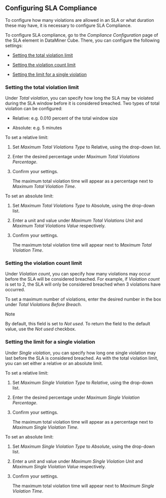 ## Configuring SLA Compliance

To configure how many violations are allowed in an SLA or what duration these may have, it is necessary to configure SLA Compliance.

To configure SLA compliance, go to the *Compliance Configuration* page of the SLA element in DataMiner Cube. There, you can configure the following settings:

- [Setting the total violation limit](#setting-the-total-violation-limit)

- [Setting the violation count limit](#setting-the-violation-count-limit)

- [Setting the limit for a single violation](#setting-the-limit-for-a-single-violation)

### Setting the total violation limit

Under *Total violation*, you can specify how long the SLA may be violated during the SLA window before it is considered breached. Two types of total violation can be configured:

- Relative: e.g. 0.010 percent of the total window size

- Absolute: e.g. 5 minutes

To set a relative limit:

1. Set *Maximum Total Violations Type* to Relative, using the drop-down list.

2. Enter the desired percentage under *Maximum Total Violations Percentage*.

3. Confirm your settings.

    The maximum total violation time will appear as a percentage next to *Maximum Total Violation Time*.

To set an absolute limit:

1. Set *Maximum Total Violations Type* to Absolute, using the drop-down list.

2. Enter a unit and value under *Maximum Total Violations Unit* and *Maximum Total Violations Value* respectively.

3. Confirm your settings.

    The maximum total violation time will appear next to *Maximum Total Violation Time*.

### Setting the violation count limit

Under *Violation count*, you can specify how many violations may occur before the SLA will be considered breached. For example, if *Violation count* is set to 2, the SLA will only be considered breached when 3 violations have occurred.

To set a maximum number of violations, enter the desired number in the box under *Total Violations Before Breach*.

> [!NOTE]
> By default, this field is set to *Not used*. To return the field to the default value, use the *Not used* checkbox.

### Setting the limit for a single violation

Under *Single violation*, you can specify how long one single violation may last before the SLA is considered breached. As with the total violation limit, you can set either a relative or an absolute limit.

To set a relative limit:

1. Set *Maximum Single Violation Type* to *Relative*, using the drop-down list.

2. Enter the desired percentage under *Maximum Single Violation Percentage*.

3. Confirm your settings.

    The maximum total violation time will appear as a percentage next to *Maximum Single Violation Time*.

To set an absolute limit:

1. Set *Maximum Single Violation Type* to *Absolute*, using the drop-down list.

2. Enter a unit and value under *Maximum Single Violation Unit* and *Maximum Single Violation Value* respectively.

3. Confirm your settings.

    The maximum total violation time will appear next to *Maximum Single Violation Time*.
